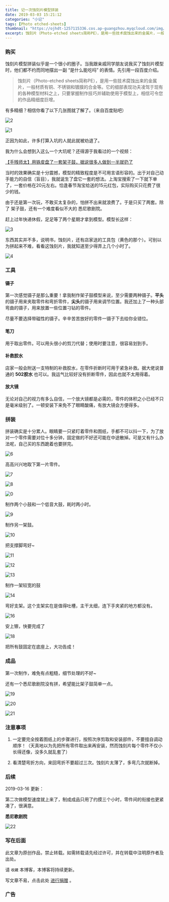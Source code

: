 ```yaml
---
title: 记一次蚀刻片模型拼装
date: 2019-03-03 15:21:12
categories: "小记"
tags: [Photo etched-sheets]
thumbnail: "https://ojhdt-1257115336.cos.ap-guangzhou.myqcloud.com/img/20190303/19.jpg"
excerpt: 蚀刻片（Photo-etched sheets简称PE），是用一些技术腐蚀出来的金属片，一般材质有铜、不锈钢和镀膜的合金等。它的细部表现功夫凌驾于现有的各种模型材料之上，只要掌握制作技巧并辅助使用于模型上，相信可令您的作品精细度巨增。
---
```

### 购买
蚀刻片模型拼装似乎是一个很小的圈子。当我跟亲戚同学朋友说我买了蚀刻片模型时，他们都不约而同地摆出一副 “是什么能吃吗” 的表情。先引用一段百度介绍。
>蚀刻片（Photo-etched sheets简称PE），是用一些技术腐蚀出来的金属片，一般材质有铜、不锈钢和镀膜的合金等。它的细部表现功夫凌驾于现有的各种模型材料之上，只要掌握制作技巧并辅助使用于模型上，相信可令您的作品精细度巨增。

有多精细？相信你看了以下几张图就了解了。（来自百度贴吧）

![2](https://ojhdt-1257115336.cos.ap-guangzhou.myqcloud.com/img/20190303/2.jpg)

![1](https://ojhdt-1257115336.cos.ap-guangzhou.myqcloud.com/img/20190303/1.jpg)

正因为如此，许多打算入坑的人就此就被劝退了。

我为什么会想到入这么一个大坑呢？还得源于我看过的一个视频：

[【手残师太】用铁皮盘了一套架子鼓，据说很多人做到一半就扔了](http://www.bilibili.com/video/av41909085)

当时的效果确实是十分震撼，模型的精致程度是不可用言语形容的。出于对自己动手能力的自信（盲目），我就诞生了盘它一套的想法。上淘宝搜索了一下就下单了，一套价格在20元左右。恰逢春节淘宝给送的15元红包，实际购买只花费了很少的钱。

由于还是第一次玩，不敢买太复杂的，怕拼不出来就浪费了。于是只买了两套。除了 架子鼓，还有一个难度看似不大的 悉尼歌剧院。

赶上过年快递休假，足足等了两个星期才拿到模型。模型长这样：

![3](https://ojhdt-1257115336.cos.ap-guangzhou.myqcloud.com/img/20190303/3.jpg)

东西其实并不多，说明书，蚀刻片，还有店家送的工具包（黄色的那个）。可别以为拼起来不难，看看这蚀刻片，我就知道至少得弄上几个小时了。

![4](https://ojhdt-1257115336.cos.ap-guangzhou.myqcloud.com/img/20190303/4.jpg)

### 工具

#### 镊子
第一次感觉镊子是那么重要！拿我制作架子鼓模型来说，至少需要两种镊子。**平头**的镊子用来夹取零件和弯折零件，**尖头**的镊子用来调节位置。我还加上了一种头部弯曲的镊子，用来放置一些位置刁钻的零件。

尽量不要选择带磁性的镊子。辛辛苦苦放好的零件一镊子下去给你全错位。

#### 笔刀

用于取出零件。可以用头很小的剪刀代替；使用时要注意，很容易划到手。

#### 补救胶水
店家一般会附送一支特制的补救胶水，在零件折断时可用于紧急补救。据大佬说普通的 **502胶水** 也可以。我运气比较好没有折断零件，因此也就不太用得着。

#### 放大镜
无论对自己的视力有多么自信，一个放大镜都是必需的，零件的体积之小已经不只是毫米级别了。一顿安装下来免不了眼睛酸痛，有放大镜会方便得多。

### 拼装
拼装确实是十分累人。眼睛要一只紧盯着零件和图纸，手都不可以抖一下，为了放对一个零件需要对位十多分钟，固定做的不好还可能在中途散掉。可是又有什么办法呢，自己买的东西跪着也要拼完。

![6](https://ojhdt-1257115336.cos.ap-guangzhou.myqcloud.com/img/20190303/6.jpg)

高高兴兴地取下第一片零件。

![7](https://ojhdt-1257115336.cos.ap-guangzhou.myqcloud.com/img/20190303/7.jpg)

![8](https://ojhdt-1257115336.cos.ap-guangzhou.myqcloud.com/img/20190303/8.jpg)

![0](https://ojhdt-1257115336.cos.ap-guangzhou.myqcloud.com/img/20190303/0.jpg)

制作两个小鼓和一个低音大鼓，耗时两小时。

![9](https://ojhdt-1257115336.cos.ap-guangzhou.myqcloud.com/img/20190303/9.jpg)

制作另一架鼓。

![10](https://ojhdt-1257115336.cos.ap-guangzhou.myqcloud.com/img/20190303/10.jpg)

把支撑脚弯好~

![11](https://ojhdt-1257115336.cos.ap-guangzhou.myqcloud.com/img/20190303/11.jpg)

![12](https://ojhdt-1257115336.cos.ap-guangzhou.myqcloud.com/img/20190303/12.jpg)

![13](https://ojhdt-1257115336.cos.ap-guangzhou.myqcloud.com/img/20190303/13.jpg)

制作一架较宽的鼓

![14](https://ojhdt-1257115336.cos.ap-guangzhou.myqcloud.com/img/20190303/14.jpg)

弯好支架。这个支架实在是值得吐槽，主干太细，连下手夹紧的地方都没有。

![16](https://ojhdt-1257115336.cos.ap-guangzhou.myqcloud.com/img/20190303/16.jpg)

安上镲，快要完成了

![18](https://ojhdt-1257115336.cos.ap-guangzhou.myqcloud.com/img/20190303/18.jpg)

把所有鼓固定在底座上，大功告成！

### 成品
第一次制作，难免有点粗糙，细节处理的不好~

还有一个悉尼歌剧院没有拼，希望能比架子鼓简单一点。

![19](https://ojhdt-1257115336.cos.ap-guangzhou.myqcloud.com/img/20190303/19.jpg)

![20](https://ojhdt-1257115336.cos.ap-guangzhou.myqcloud.com/img/20190303/20.jpg)

![21](https://ojhdt-1257115336.cos.ap-guangzhou.myqcloud.com/img/20190303/21.jpg)



### 注意事项
1. 一定要完全按着图纸上的步骤进行，按照次序剪取和安装部件，不要擅自调动顺序！（天真地以为先把所有零件取出来再安装，然而蚀刻片每个零件不仅小长得还像，没多久就乱套了）

2. 看清楚弯折方向，来回弯折不要超过三次。蚀刻片太薄了，多弯几次就断掉。

### 后续

2019-03-16 更新：

第二次做模型速度就上来了，制成成品只用了约摸三个小时，零件间的衔接也更紧凑了，很满意。

**悉尼歌剧院**

![22](https://ojhdt-1257115336.cos.ap-guangzhou.myqcloud.com/img/20190303/22.jpg)

### 写在后面
此文章为原创作品，禁止转载。如需转载请先经过许可，并在转载中注明原作者及出处。

请 `收藏` 本博客，本博客将持续更新。

写文章不易，点击此处 <a data-fancybox data-src="#modal" href="javascript:;" >进行捐赠</a> 。



 <div style="display: none;" id="modal" > 
 <h2>捐赠</h2> 
 <p>写文章不易，请我喝一杯咖啡吧~ <br>
 <img src="https://ojhdt.club/alipay.png" width="240" height="364" alt="支付宝" /> <img src="https://ojhdt.club/wechat.png" width="240" height="364" alt="微信" /> <br>

点击<a href="https://ojhdt.club/donate">此处</a>前往捐赠详情页。
 </p> 
 </div> 


### 广告
<script async src="//pagead2.googlesyndication.com/pagead/js/adsbygoogle.js"></script>
<ins class="adsbygoogle"
     style="display:block; text-align:center;"
     data-ad-layout="in-article"
     data-ad-format="fluid"
     data-ad-client="ca-pub-1043177129475579"
     data-ad-slot="7254716173"></ins>
<script>
     (adsbygoogle = window.adsbygoogle || []).push({});
</script>
